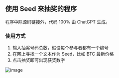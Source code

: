 ## 使用 Seed 来抽奖的程序
程序中除源码链接外，代码 100% 由 ChatGPT 生成。

### 使用方式
1. 输入抽奖号码总数，假设每个参与者都有一个编号
2. 在网上寻找一个文本作为 Seed，比如 BTC 最新价格
3. 点击抽奖即可出现获奖数字

![image](https://github.com/tankxu/seed-raffle/assets/5106039/36770cf9-29ad-4fe2-83ae-80269c2c37c4)
